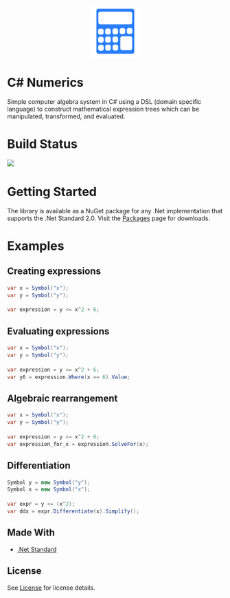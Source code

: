 <p align="center">
  <img width="120" height="120" src="logo.svg">
</p>

# C# Numerics
Simple computer algebra system in C# using a DSL (domain specific language) to construct mathematical expression trees which can be manipulated, transformed, and evaluated.

# Build Status
![](https://github.com/qkmaxware/CsCas/workflows/Build/badge.svg)

# Getting Started
The library is available as a NuGet package for any .Net implementation that supports the .Net Standard 2.0. Visit the [Packages](https://github.com/qkmaxware/CsCas/packages) page for downloads.

# Examples
## Creating expressions
```cs
var x = Symbol("x");
var y = Symbol("y");

var expression = y <= x^2 + 6; 
```

## Evaluating expressions
```cs
var x = Symbol("x");
var y = Symbol("y");

var expression = y <= x^2 + 6; 
var y6 = expression.Where(x == 6).Value;
```

## Algebraic rearrangement
```cs
var x = Symbol("x");
var y = Symbol("y");

var expression = y <= x^2 + 6; 
var expression_for_x = expression.SolveFor(x);
```

## Differentiation
```cs
Symbol y = new Symbol("y");
Symbol x = new Symbol("x");

var expr = y <= (x^2);
var ddx = expr.Differentiate(x).Simplify();
```

## Made With
- [.Net Standard](https://docs.microsoft.com/en-us/dotnet/standard/net-standard)
  
## License
See [License](LICENSE.md) for license details.